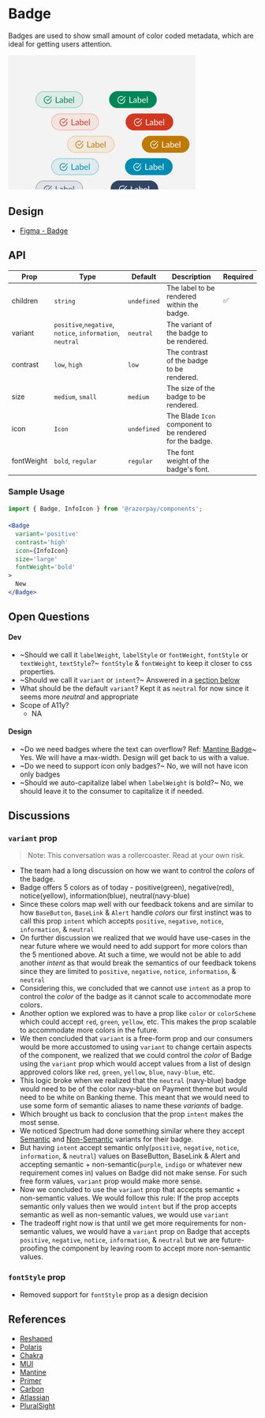 # Badge <!-- omit in toc -->
Badges are used to show small amount of color coded metadata, which are ideal for getting users attention.

<img src="./badge-thumbnail.png" width="380" />

## Design
- [Figma - Badge](https://www.figma.com/file/jubmQL9Z8V7881ayUD95ps/Blade---Payment-Light?node-id=8110%3A417)


## API

| Prop | Type | Default | Description | Required |
|---|---|---|---|---|
| children | `string` | `undefined` | The label to be rendered within the badge. | ✅ |
| variant | `positive`,`negative`, `notice`, `information`, `neutral` | `neutral` | The variant of the badge to be rendered. |  |
| contrast | `low`, `high` | `low` | The contrast of the badge to be rendered. |  |
| size | `medium`, `small` | `medium` | The size of the badge to be rendered. |  |
| icon | `Icon` | `undefined` | The Blade `Icon` component to be rendered for the badge. |  |
| fontWeight | `bold`, `regular` | `regular` | The font weight of the badge's font. |  |

### Sample Usage
```jsx
import { Badge, InfoIcon } from '@razorpay/components';

<Badge 
  variant='positive'
  contrast='high'
  icon={InfoIcon} 
  size='large' 
  fontWeight='bold'
>
  New
</Badge>
```

## Open Questions
#### Dev
- ~Should we call it `labelWeight`, `labelStyle` or `fontWeight`, `fontStyle` or `textWeight`, `textStyle`?~ `fontStyle` & `fontWeight` to keep it closer to css properties.
- ~Should we call it `variant` or `intent`?~ Answered in a [section below](#variant-prop)
- What should be the default `variant`? Kept it as `neutral` for now since it seems more _neutral_ and appropriate
- Scope of A11y?
  - NA

#### Design
- ~Do we need badges where the text can overflow? Ref: [Mantine Badge](https://mantine.dev/core/badge/#full-width-and-overflow)~ Yes. We will have a max-width. Design will get back to us with a value.
- ~Do we need to support icon only badges?~ No, we will not have icon only badges
- ~Should we auto-capitalize label when `labelWeight` is bold?~ No, we should leave it to the consumer to capitalize it if needed.

## Discussions
### `variant` prop
> Note: This conversation was a rollercoaster. Read at your own risk.
- The team had a long discussion on how we want to control the _colors_ of the badge. 
- Badge offers 5 colors as of today - positive(green), negative(red), notice(yellow), information(blue), neutral(navy-blue)
- Since these colors map well with our feedback tokens and are similar to how `BaseButton`, `BaseLink` & `Alert` handle _colors_ our first instinct was to call this prop `intent` which accepts `positive`, `negative`, `notice`, `information`, & `neutral`
- On further discussion we realized that we would have use-cases in the near future where we would need to add support for more colors than the 5 mentioned above. At such a time, we would not be able to add another _intent_ as that would break the semantics of our feedback tokens since they are limited to `positive`, `negative`, `notice`, `information`, & `neutral`
- Considering this, we concluded that we cannot use `intent` as a prop to control the _color_ of the badge as it cannot scale to accommodate more colors.
- Another option we explored was to have a prop like `color` or `colorScheme` which could accept `red`, `green`, `yellow`, etc. This makes the prop scalable to accommodate more colors in the future.
- We then concluded that `variant` is a free-form prop and our consumers would be more accustomed to using `variant` to change certain aspects of the component, we realized that we could control the _color_ of Badge using the `variant` prop which would accept values from a list of design approved colors like `red`, `green`, `yellow`, `blue`, `navy-blue`, etc.
- This logic broke when we realized that the `neutral` (navy-blue) badge would need to be of the color navy-blue on Payment theme but would need to be white on Banking theme. This meant that we would need to use some form of semantic aliases to name these _variants_ of badge. 
- Which brought us back to conclusion that the prop `intent` makes the most sense.
- We noticed Spectrum had done something similar where they accept [Semantic](https://opensource.adobe.com/spectrum-web-components/storybook/?path=/story/badge--semantic) and [Non-Semantic](https://opensource.adobe.com/spectrum-web-components/storybook/?path=/story/badge--non-semantic) variants for their badge.
- But having `intent` accept semantic only(`positive`, `negative`, `notice`, `information`, & `neutral`) values on BaseButton, BaseLink & Alert and accepting semantic + non-semantic(`purple`, `indigo` or whatever new requirement comes in) values on Badge did not make sense. For such free form values, `variant` prop would make more sense.
- Now we concluded to use the `variant` prop that accepts semantic + non-semantic values. We would follow this rule: If the prop accepts semantic only values then we would `intent` but if the prop accepts semantic as well as non-semantic values, we would use `variant`
- The tradeoff right now is that until we get more requirements for non-semantic values, we would have a `variant` prop on Badge that accepts `positive`, `negative`, `notice`, `information`, & `neutral` but we are future-proofing the component by leaving room to accept more non-semantic values.
### `fontStyle` prop
- Removed support for `fontStyle` prop as a design decision

## References
- [Reshaped](https://reshaped.so/content/docs/components/badge)
- [Polaris](https://polaris.shopify.com/components/badge)
- [Chakra](https://chakra-ui.com/docs/components/badge/)
- [MUI](https://mui.com/material-ui/react-badge/)
- [Mantine](https://mantine.dev/core/badge/)
- [Primer](https://primer.style/react/Label)
- [Carbon](https://carbondesignsystem.com/components/tag/usage/)
- [Atlassian](https://atlassian.design/components/badge/examples)
- [PluralSight](https://design-system.pluralsight.com/components/badge)